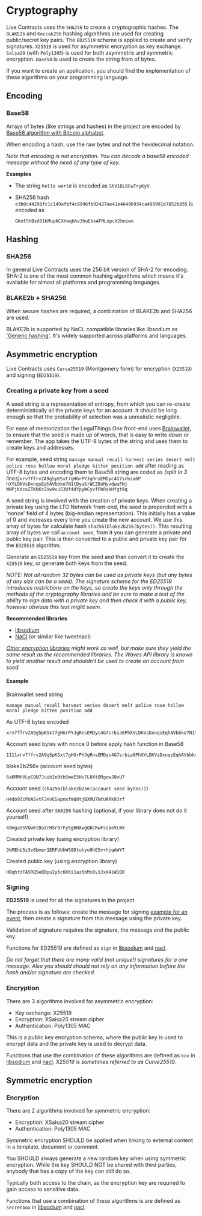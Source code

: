 # Cryptography

Live Contracts uses the `SHA256` to create a cryptographic hashes. The `BLAKE2b` and `Keccak256` hashing algorithms are used for creating public/secret key pairs. The `ED25519` scheme is applied to create and verify signatures. `X25519` is used for asymmetric encryption as key exchange. `Salsa20` \(with `Poly1305`\) is used for both asymmetric and symmetric encryption. `Base58` is used to create the string from of bytes.

If you want to create an application, you should find the implementation of these algorithms on your programming language.

## Encoding

### Base58

Arrays of bytes \(like strings and hashes\) in the project are encoded by [Base58 algorithm with Bitcoin alphabet](https://en.bitcoin.it/wiki/Base58Check_encoding).

When encoding a hash, use the raw bytes and not the hexidecimal notation.

_Note that encoding is not encryption. You can decode a base58 encoded message without the need of any type of key._

**Examples**

* The string `hello world` is encoded as `StV1DL6CwTryKyV`.
* SHA256 hash `e3b0c44298fc1c149afbf4c8996fb92427ae41e4649b934ca495991b7852b855` is encoded as

  `GKot5hBsd81kMupNCXHaqbhv3huEbxAFMLnpcX2hniwn` 

## Hashing

### SHA256

In general Live Contracts uses the 256 bit version of SHA-2 for encoding. SHA-2 is one of the most common hashing algorithms which means it's available for almost all platforms and programming languages.

### BLAKE2b + SHA256

When secure hashes are required, a combination of BLAKE2b and SHA256 are used.

BLAKE2b is supported by NaCL compatible libraries like libsodium as ['Generic hashing'](https://download.libsodium.org/doc/hashing/generic_hashing.html). It's widely supported across platforms and languages.

## Asymmetric encryption

Live Contracts uses `Curve25519` \(Montgomery form\) for encryption \(`X25519`\) and signing \(`ED25519`\).

### Creating a private key from a seed

A seed string is a representation of entropy, from which you can re-create deterministically all the private keys for an account. It should be long enough so that the probability of selection was a unrealistic negligible.

For ease of memorization the LegalThings One front-end uses [Brainwallet](https://en.bitcoin.it/wiki/Brainwallet), to ensure that the seed is made up of words, that is easy to write down or remember. The app takes the UTF-8 bytes of the string and uses them to create keys and addresses.

For example, seed string `manage manual recall harvest series desert melt police rose hollow moral pledge kitten position add` after reading as UTF-8 bytes and encoding them to Base58 string are coded as _\(split in 3 lines\)_`xrv7ffrv2A9g5pKSxt7gHGrPYJgRnsEMDyc4G7srbia6P  
hXYLDKVsDxnqsEqhAVbbko7N1tDyaSrWCZBoMyvdwaFNj  
WNPjKdcoZTKbKr2Vw9vu53Uf4dYpyWCyvfPbRskHfgt9q`

A seed string is involved with the creation of private keys. When creating a private key using the LTO Network front-end, the seed is prepended with a 'nonce' field of 4 bytes \(big-endian representation\). This initially has a value of 0 and increases every time you create the new account. We use this array of bytes for calculate hash `sha256(blake2b256(bytes))`. This resulting array of bytes we call `account seed`, from it you can generate a private and public key pair. This is then converted to a public and private key pair for the `ED25519` algorithm.

Generate an `ED25519` key from the seed and than convert it to create the `X25519` key, or generate both keys from the seed.

_NOTE: Not all random 32 bytes can be used as private keys \(but any bytes of any size can be a seed\). The signature scheme for the ED25519 introduces restrictions on the keys, so create the keys only through the methods of the cryptography libraries and be sure to make a test of the ability to sign data with a private key and then check it with a public key, however obvious this test might seem._

**Recommended libraries**

* [libsodium](https://download.libsodium.org/doc/)
* [NaCl](https://nacl.cr.yp.to/) \(or similar like tweetnacl\)

[_Other encryption libraries_](https://en.wikipedia.org/wiki/Comparison_of_cryptography_libraries) _might work as well, but make sure they yield the same result as the recommended libraries. The Waves API library is known to yield another result and shouldn't be used to create an account from seed._

#### Example

Brainwallet seed string

```text
manage manual recall harvest series desert melt police rose hollow moral pledge kitten position add
```

As UTF-8 bytes encoded

```text
xrv7ffrv2A9g5pKSxt7gHGrPYJgRnsEMDyc4G7srbia6PhXYLDKVsDxnqsEqhAVbbko7N1tDyaSrWCZBoMyvdwaFNjWNPjKdcoZTKbKr2Vw9vu53Uf4dYpyWCyvfPbRskHfgt9q
```

Account seed bytes with nonce 0 before apply hash function in Base58

```text
1111xrv7ffrv2A9g5pKSxt7gHGrPYJgRnsEMDyc4G7srbia6PhXYLDKVsDxnqsEqhAVbbko7N1tDyaSrWCZBoMyvdwaFNjWNPjKdcoZTKbKr2Vw9vu53Uf4dYpyWCyvfPbRskHfgt9q
```

blake2b256v \(account seed bytes\)

```text
6sKMMHVLyCQN7Juih2e9tbSmeE5Hu7L8XtBRgowJQvU7
```

Account seed \(`sha256(blake2b256(account seed bytes))`\)

```text
H4do9ZcPUASvtFJHvESapnxfmQ8tjBXMU7NtUARk9Jrf
```

Account seed after `SHA256` hashing \(optional, if your library does not do it yourself\)

```text
49mgaSSVQw6tDoZrHSr9rFySgHHXwgQbCRwFssboVLWX
```

Created private key \(using encryption library\)

```text
3kMEhU5z3v8bmer1ERFUUhW58Dtuhyo9hE5vrhjqAWYT
```

Created public key \(using encryption library\)

```text
HBqhfdFASRQ5eBBpu2y6c6KKi1az6bMx8v1JxX4iW1Q8
```

### Signing

**ED25519** is used for all the signatures in the project.

The process is as follows: create the message for signing [example for an event](http://schema.livecontract.io/event-chain/#signature), then create a signature from this message using the private key.

Validation of signature requires the signature, the message and the public key.

Functions for ED25519 are defined as `sign` in [libsodium](https://download.libsodium.org/doc/public-key_cryptography/public-key_signatures.html) and [nacl](https://nacl.cr.yp.to/sign.html).

_Do not forget that there are many valid \(not unique!\) signatures for a one message. Also you should should not rely on any information before the hash and/or signature are checked._

### Encryption

There are 3 algorithms involved for asymmetric encryption:

* Key exchange: X25519
* Encryption: XSalsa20 stream cipher
* Authentication: Poly1305 MAC

This is a public key encryption schema, where the public key is used to encrypt data and the private key is used to decrypt data.

Functions that use the combination of these algorithms are defined as `box` in [libsodium](https://download.libsodium.org/doc/public-key_cryptography/authenticated_encryption.html) and [nacl](http://nacl.cr.yp.to/box.html). _X25519 is sometimes referred to as Curve25519._

## Symmetric encryption

### Encryption

There are 2 algorithms involved for symmetric encryption:

* Encryption: XSalsa20 stream cipher
* Authentication: Poly1305 MAC

Symmetric encryption SHOULD be applied when linking to external content in a template, document or comment.

You SHOULD always generate a new random key when using symmetric encryption. While the key SHOULD NOT be shared with third parties, anybody that has a copy of the key can still do so.

Typically both access to the chain, as the encryption key are required to gain access to sensitive data.

Functions that use a combination of these algorithms is are defined as `secretbox` in [libsodium](https://download.libsodium.org/doc/secret-key_cryptography/authenticated_encryption.html) and [nacl](http://nacl.cr.yp.to/secretbox.html).

